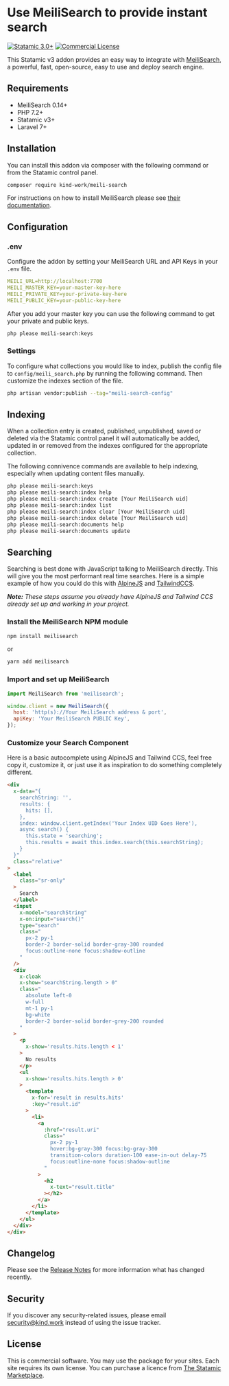 # Use MeiliSearch to provide instant search

[![Statamic 3.0+](https://img.shields.io/badge/Statamic-3.0%2B-FF269E)](https://statamic.com)
[![Commercial License](https://img.shields.io/badge/License-Commercial-yellow)](#)

This Statamic v3 addon provides an easy way to integrate with [MeiliSearch](https://www.meilisearch.com/), a powerful, fast, open-source, easy to use and deploy search engine.

## Requirements
* MeiliSearch 0.14+
* PHP 7.2+
* Statamic v3+
* Laravel 7+

## Installation
You can install this addon via composer with the following command or from the Statamic control panel.

```bash
composer require kind-work/meili-search
```

For instructions on how to install MeiliSearch please see [their documentation](https://docs.meilisearch.com/guides/advanced_guides/installation.html).

## Configuration
### .env
Configure the addon by setting your MeiliSearch URL and API Keys in your `.env` file.

```yaml
MEILI_URL=http://localhost:7700
MEILI_MASTER_KEY=your-master-key-here
MEILI_PRIVATE_KEY=your-private-key-here
MEILI_PUBLIC_KEY=your-public-key-here
```

After you add your master key you can use the following command to get your private and public keys.

```bash
php please meili-search:keys
```

### Settings
To configure what collections you would like to index, publish the config file to `config/meili_search.php` by running the following command. Then customize the indexes section of the file.

```bash
php artisan vendor:publish --tag="meili-search-config"
```

## Indexing
When a collection entry is created, published, unpublished, saved or deleted via the Statamic control panel it will automatically be added, updated in or removed from the indexes configured for the appropriate collection.

The following connivence commands are available to help indexing, especially when updating content files manually.

```bash
php please meili-search:keys
php please meili-search:index help
php please meili-search:index create [Your MeiliSearch uid]
php please meili-search:index list
php please meili-search:index clear [Your MeiliSearch uid]
php please meili-search:index delete [Your MeiliSearch uid]
php please meili-search:documents help
php please meili-search:documents update
```

## Searching
Searching is best done with JavaScript talking to MeiliSearch directly. This will give you the most performant real time searches. Here is a simple example of how you could do this with [AlpineJS](https://github.com/alpinejs/alpine) and [TailwindCCS](https://tailwindcss.com).

***Note:** These steps assume you already have AlpineJS and Tailwind CCS already set up and working in your project.*

### Install the MeiliSearch NPM module
```bash
npm install meilisearch
```
or
```bash
yarn add meilisearch
```

### Import and set up MeiliSearch
```js
import MeiliSearch from 'meilisearch';

window.client = new MeiliSearch({
  host: 'http(s)://Your MeiliSearch address & port',
  apiKey: 'Your MeiliSearch PUBLIC Key',
});
```

### Customize your Search Component
Here is a basic autocomplete using AlpineJS and Tailwind CCS, feel free copy it, customize it, or just use it as inspiration to do something completely different.
```html
<div
  x-data="{
    searchString: '',
    results: {
      hits: [],
    },
    index: window.client.getIndex('Your Index UID Goes Here'),
    async search() {
      this.state = 'searching';
      this.results = await this.index.search(this.searchString);
    }
  }"
  class="relative"
>
  <label
    class="sr-only"
  >
    Search
  </label>
  <input
    x-model="searchString"
    x-on:input="search()"
    type="search"
    class="
      px-2 py-1
      border-2 border-solid border-gray-300 rounded
      focus:outline-none focus:shadow-outline
    "
  />
  <div
    x-cloak
    x-show="searchString.length > 0"
    class="
      absolute left-0
      w-full
      mt-1 py-1
      bg-white
      border-2 border-solid border-grey-200 rounded
    "
  >
    <p
      x-show='results.hits.length < 1'
    >
      No results
    </p>
    <ul
      x-show='results.hits.length > 0'
    >
      <template
        x-for='result in results.hits'
        :key="result.id"
      >
        <li>
          <a
            :href="result.uri"
            class="
              px-2 py-1
              hover:bg-gray-300 focus:bg-gray-300
              transition-colors duration-100 ease-in-out delay-75
              focus:outline-none focus:shadow-outline
            "
          >
            <h2
              x-text="result.title"
            ></h2>
          </a>
        </li>
      </template>
    </ul>
  </div>
</div>
```

## Changelog
Please see the [Release Notes](https://statamic.com/addons/jrc9designstudio/meili-search/release-notes) for more information what has changed recently.

## Security
If you discover any security-related issues, please email [security@kind.work](mailto:security@kind.work) instead of using the issue tracker.

## License
This is commercial software. You may use the package for your sites. Each site requires its own license. You can purchase a licence from [The Statamic Marketplace](https://statamic.com/addons/jrc9designstudio/meili-search).
